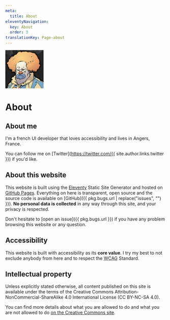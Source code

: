 ```yaml
---
meta:
  title: About
eleventyNavigation:
  key: About
  order: 3
translationKey: Page-about
---
```


<img src="/assets/images/honk.jpg" class="Avatar" alt="Angry clown with ginger hair avatar." width="120" height="120">

# About


## About me

I'm a french UI developer that loves accessibility and lives in Angers, France.

You can follow me on [Twitter](https://twitter.com/{{ site.author.links.twitter }}) if you'd like.


## About this website

This website is built using the [Eleventy](https://11ty.io) Static Site Generator and hosted on [GitHub Pages](https://pages.github.com). Everything on here is transparent, open source and the source code is available on [GitHub]({{ pkg.bugs.url | replace("issues", "") }}).
**No personal data is collected** in any way through this site, and your privacy is respected.

Don't hesitate to [open an issue]({{ pkg.bugs.url }}) if you have any problem browsing this website or any question.


## Accessibility

This website is built with accessibility as its **core value**. I try my best to not exclude anybody from here and to respect the <abbr title="Web Content Accessibility Guidelines">WCAG</abbr> Standard.


## Intellectual property

Unless explicitly stated otherwise, all content published on this site is available under the terms of the Creative Commons Attribution-NonCommercial-ShareAlike 4.0 International License (CC BY-NC-SA 4.0).

You can find more details about what you are allowed to do and what you are not allowed to do [on the Creative Commons site](https://creativecommons.org/licenses/by-nc-sa/4.0/deed).
